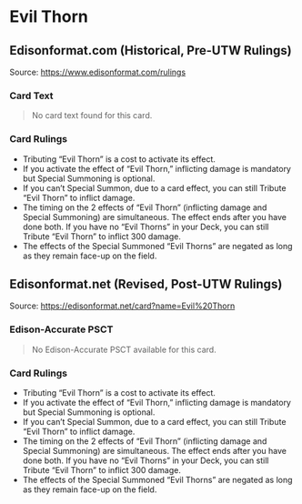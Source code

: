 # Evil Thorn

## Edisonformat.com (Historical, Pre-UTW Rulings)

Source: https://www.edisonformat.com/rulings

### Card Text

> No card text found for this card.

### Card Rulings

*   Tributing “Evil Thorn” is a cost to activate its effect.
*   If you activate the effect of “Evil Thorn,” inflicting damage is mandatory but Special Summoning is optional.
*   If you can’t Special Summon, due to a card effect, you can still Tribute “Evil Thorn” to inflict damage.
*   The timing on the 2 effects of “Evil Thorn” (inflicting damage and Special Summoning) are simultaneous. The effect ends after you have done both. If you have no “Evil Thorns” in your Deck, you can still Tribute “Evil Thorn” to inflict 300 damage.
*   The effects of the Special Summoned “Evil Thorns” are negated as long as they remain face-up on the field.

## Edisonformat.net (Revised, Post-UTW Rulings)

Source: https://edisonformat.net/card?name=Evil%20Thorn

### Edison-Accurate PSCT

> No Edison-Accurate PSCT available for this card.

### Card Rulings

*   Tributing “Evil Thorn” is a cost to activate its effect.
*   If you activate the effect of “Evil Thorn,” inflicting damage is mandatory but Special Summoning is optional.
*   If you can’t Special Summon, due to a card effect, you can still Tribute “Evil Thorn” to inflict damage.
*   The timing on the 2 effects of “Evil Thorn” (inflicting damage and Special Summoning) are simultaneous. The effect ends after you have done both. If you have no “Evil Thorns” in your Deck, you can still Tribute “Evil Thorn” to inflict 300 damage.
*   The effects of the Special Summoned “Evil Thorns” are negated as long as they remain face-up on the field.
            